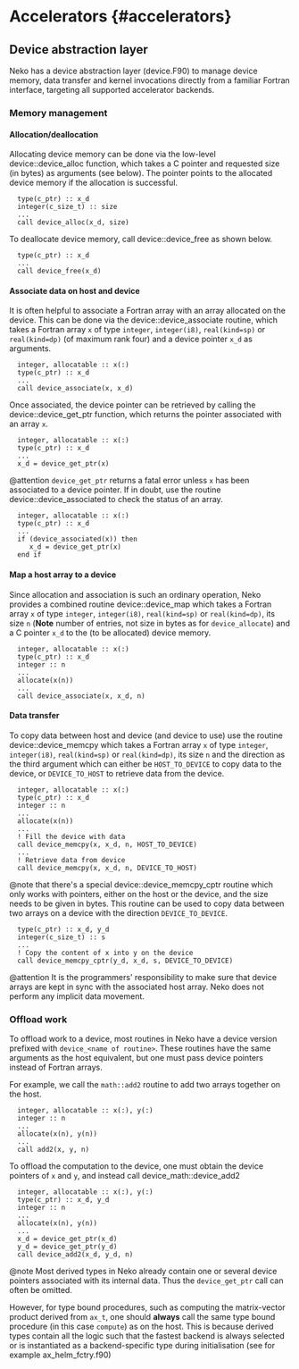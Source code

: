 # Accelerators {#accelerators}

## Device abstraction layer

Neko has a device abstraction layer (device.F90) to manage device memory, data transfer and kernel invocations directly from a familiar Fortran interface, targeting all supported accelerator backends.

### Memory management
#### Allocation/deallocation
Allocating device memory can be done via the low-level device::device_alloc function, which takes a C pointer and requested size (in bytes) as arguments (see below). The pointer points to the allocated device memory if the allocation is successful.  
~~~~~~~~~~~~~~~{.f90}
  type(c_ptr) :: x_d
  integer(c_size_t) :: size
  ...
  call device_alloc(x_d, size)
~~~~~~~~~~~~~~~

To deallocate device memory, call device::device_free as shown below.
~~~~~~~~~~~~~~~{.f90}
  type(c_ptr) :: x_d
  ...
  call device_free(x_d)
~~~~~~~~~~~~~~~
#### Associate data on host and device
It is often helpful to associate a Fortran array with an array allocated on the device. This can be done via the device::device_associate routine, which takes a Fortran array `x` of type `integer`, `integer(i8)`, `real(kind=sp)` or `real(kind=dp)` (of maximum rank four) and a device pointer `x_d` as arguments.
~~~~~~~~~~~~~~~{.f90}
  integer, allocatable :: x(:)
  type(c_ptr) :: x_d
  ...
  call device_associate(x, x_d)
~~~~~~~~~~~~~~~
Once associated, the device pointer can be retrieved by calling the device::device_get_ptr function, which returns the pointer associated with an array `x`.
~~~~~~~~~~~~~~~{.f90}
  integer, allocatable :: x(:)
  type(c_ptr) :: x_d
  ...
  x_d = device_get_ptr(x)
~~~~~~~~~~~~~~~
@attention `device_get_ptr` returns a fatal error unless `x` has been associated to a device pointer. If in doubt, use the routine device::device_associated to check the status of an array.
~~~~~~~~~~~~~~~{.f90}
  integer, allocatable :: x(:)
  type(c_ptr) :: x_d
  ...
  if (device_associated(x)) then
     x_d = device_get_ptr(x)
  end if
~~~~~~~~~~~~~~~

#### Map a host array to a device
Since allocation and association is such an ordinary operation, Neko provides a combined routine device::device_map which takes a Fortran array `x` of type `integer`, `integer(i8)`, `real(kind=sp)` or `real(kind=dp)`, its size `n` (**Note** number of entries, not size in bytes as for `device_allocate`) and a C pointer `x_d` to the (to be allocated) device memory.
~~~~~~~~~~~~~~~{.f90}
  integer, allocatable :: x(:)
  type(c_ptr) :: x_d
  integer :: n
  ...
  allocate(x(n))
  ...
  call device_associate(x, x_d, n)
~~~~~~~~~~~~~~~

#### Data transfer
To copy data between host and device (and device to use) use the routine device::device_memcpy which takes a Fortran array `x` of type `integer`, `integer(i8)`, `real(kind=sp)` or `real(kind=dp)`, its size `n` and the direction as the third argument which can either be `HOST_TO_DEVICE` to copy data to the device, or `DEVICE_TO_HOST` to retrieve data from the device.
~~~~~~~~~~~~~~~{.f90}
  integer, allocatable :: x(:)
  type(c_ptr) :: x_d
  integer :: n
  ...
  allocate(x(n))
  ...
  ! Fill the device with data
  call device_memcpy(x, x_d, n, HOST_TO_DEVICE)
  ...
  ! Retrieve data from device
  call device_memcpy(x, x_d, n, DEVICE_TO_HOST)
~~~~~~~~~~~~~~~

@note that there's a special device::device_memcpy_cptr routine which only works with pointers, either on the host or the device, and the size needs to be given in bytes. This routine can be used to copy data between two arrays on a device with the direction `DEVICE_TO_DEVICE`.
~~~~~~~~~~~~~~~{.f90}
  type(c_ptr) :: x_d, y_d
  integer(c_size_t) :: s
  ...
  ! Copy the content of x into y on the device
  call device_memcpy_cptr(y_d, x_d, s, DEVICE_TO_DEVICE)
~~~~~~~~~~~~~~~

@attention It is the programmers' responsibility to make sure that device arrays are kept in sync with the associated host array. Neko does not perform any implicit data movement.

### Offload work
To offload work to a device, most routines in Neko have a device version prefixed with `device_<name of routine>`. These routines have the same arguments as the host equivalent, but one must pass device pointers instead of Fortran arrays.

For example, we call the `math::add2` routine to add two arrays together on the host.
~~~~~~~~~~~~~~~{.f90}
  integer, allocatable :: x(:), y(:)
  integer :: n
  ...
  allocate(x(n), y(n))
  ...
  call add2(x, y, n)
~~~~~~~~~~~~~~~
To offload the computation to the device, one must obtain the device pointers of `x` and `y`, and instead call device_math::device_add2
~~~~~~~~~~~~~~~{.f90}
  integer, allocatable :: x(:), y(:)
  type(c_ptr) :: x_d, y_d
  integer :: n
  ...
  allocate(x(n), y(n))
  ...
  x_d = device_get_ptr(x_d)
  y_d = device_get_ptr(y_d)
  call device_add2(x_d, y_d, n)
~~~~~~~~~~~~~~~
@note Most derived types in Neko already contain one or several device pointers associated with its internal data. Thus the `device_get_ptr` call can often be omitted.

However, for type bound procedures, such as computing the matrix-vector product derived from `ax_t`, one should **always** call the same type bound procedure (in this case `compute`) as on the host. This is because derived types contain all the logic such that the fastest backend is always selected or is instantiated as a backend-specific type during initialisation (see for example ax_helm_fctry.f90)

